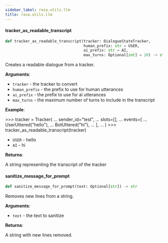 ```yaml
---
sidebar_label: rasa.utils.llm
title: rasa.utils.llm
---
```

#### tracker\_as\_readable\_transcript

```python
def tracker_as_readable_transcript(tracker: DialogueStateTracker,
                                   human_prefix: str = USER,
                                   ai_prefix: str = AI,
                                   max_turns: Optional[int] = 20) -> str
```

Creates a readable dialogue from a tracker.

**Arguments**:

- `tracker` - the tracker to convert
- `human_prefix` - the prefix to use for human utterances
- `ai_prefix` - the prefix to use for ai utterances
- `max_turns` - the maximum number of turns to include in the transcript
  

**Example**:

  &gt;&gt;&gt; tracker = Tracker(
  ...     sender_id=&quot;test&quot;,
  ...     slots=[],
  ...     events=[
  ...         UserUttered(&quot;hello&quot;),
  ...         BotUttered(&quot;hi&quot;),
  ...     ],
  ... )
  &gt;&gt;&gt; tracker_as_readable_transcript(tracker)
- `USER` - hello
- `AI` - hi
  

**Returns**:

  A string representing the transcript of the tracker

#### sanitize\_message\_for\_prompt

```python
def sanitize_message_for_prompt(text: Optional[str]) -> str
```

Removes new lines from a string.

**Arguments**:

- `text` - the text to sanitize
  

**Returns**:

  A string with new lines removed.

